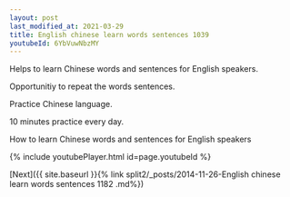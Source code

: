 ```yaml
---
layout: post
last_modified_at: 2021-03-29
title: English chinese learn words sentences 1039 
youtubeId: 6YbVuwNbzMY
---
```

 
 
Helps to learn Chinese words and sentences for English speakers.

Opportunitiy to repeat the words sentences. 

Practice Chinese language. 
 
10 minutes practice every day. 
 
How to learn Chinese words and sentences for English speakers 
 
{% include youtubePlayer.html id=page.youtubeId %}
 
 
[Next]({{ site.baseurl }}{% link  split2/_posts/2014-11-26-English chinese learn words sentences 1182 .md%})
 
